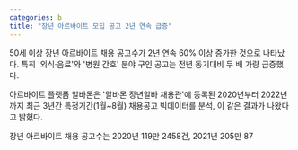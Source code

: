 ```yaml
---
categories: b
title: "장년 아르바이트 모집 공고 2년 연속 급증"
---
```







50세 이상 장년 아르바이트 채용 공고수가 2년 연속 60% 이상 증가한 것으로 나타났다. 특히 &#39;외식&middot;음료&#39;와 &#39;병원&middot;간호&#39; 분야 구인 공고는 전년 동기대비 두 배 가량 급증했다.

아르바이트 플랫폼 알바몬은 &#39;알바몬 장년알바 채용관&#39;에 등록된 2020년부터 2022년까지 최근 3년간 특정기간(1월~8월) 채용공고 빅데이터를 분석, 이 같은 결과가 나왔다고 밝혔다.

장년 아르바이트 채용 공고수는 2020년 119만 2458건, 2021년 205만 87